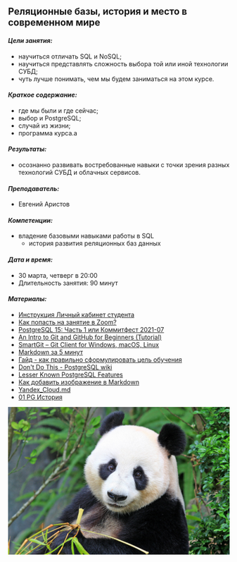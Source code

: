 ## **Реляционные базы, история и место в современном мире** ##

#### *Цели занятия:*
* научиться отличать SQL и NoSQL;
* научиться представлять сложность выбора той или иной технологии СУБД;
* чуть лучше понимать, чем мы будем заниматься на этом курсе.

#### *Краткое содержание:*
* где мы были и где сейчас;
* выбор и PostgreSQL;
* случай из жизни;
* программа курса.a

#### *Результаты:*
* осознанно развивать востребованные навыки с точки зрения разных технологий СУБД и облачных сервисов.

#### *Преподаватель:*
  * Евгений Аристов

#### *Компетенции:*
* владение базовыми навыками работы в SQL
    * история развития реляционных баз данных

#### *Дата и время:*
* 30 марта, четверг в 20:00
* Длительность занятия: 90 минут

#### *Материалы:*
* [Инструкция Личный кабинет студента](https://docs.google.com/presentation/d/17fs6RI_Aqc58eMbmvK6Ww-DYXL-U2O4lbG6LaHvkmjc/edit?usp=sharing)
* [Как попасть на занятие в Zoom?](https://docs.google.com/presentation/d/1I43BcOz4BgNZcovmA3ypz7jB_583nb8ADXb5PmA2ELg/edit?usp=sharing)
* [PostgreSQL 15: Часть 1 или Коммитфест 2021-07](https://habr.com/ru/company/postgrespro/blog/572782/)
* [An Intro to Git and GitHub for Beginners (Tutorial)](https://product.hubspot.com/blog/git-and-github-tutorial-for-beginners)
* [SmartGit – Git Client for Windows, macOS, Linux](https://www.syntevo.com/smartgit/)
* [Markdown за 5 минут](https://htmlacademy.ru/blog/articles/markdown)
* [Гайд - как правильно сформулировать цель обучения](https://cdn.otus.ru/media/private/1e/c4/%D0%93%D0%B0%D0%B9%D0%B4___%D0%BA%D0%B0%D0%BA_%D0%BF%D1%80%D0%B0%D0%B2%D0%B8%D0%BB%D1%8C%D0%BD%D0%BE_%D1%81%D1%84%D0%BE%D1%80%D0%BC%D1%83%D0%BB%D0%B8%D1%80%D0%BE%D0%B2%D0%B0%D1%82%D1%8C_%D1%86%D0%B5%D0%BB%D1%8C_%D0%BE%D0%B1%D1%83%D1%87%D0%B5%D0%BD%D0%B8%D1%8F-301039-1ec468.pdf?hash=ykAsV4Z_qh6b2nIG8JKPXg&expires=1680480338)
* [Don't Do This - PostgreSQL wiki](https://wiki.postgresql.org/wiki/Don't_Do_This)
* [Lesser Known PostgreSQL Features](https://hakibenita.com/postgresql-unknown-features?ref=refind)
* [Как добавить изображение в Markdown](https://denshub.com/ru/hugo-post-insert-image/)
* [Yandex_Cloud.md](https://cdn.otus.ru/media/public/97/db/Yandex_Cloud-25239-97db16.md)
* [01 PG История](https://cdn.otus.ru/media/public/be/67/01_PG_%D0%98%D1%81%D1%82%D0%BE%D1%80%D0%B8%D1%8F-25239-be6708.pdf)


<kbd>
  <img src="coalla.jpg" />
</kbd>

